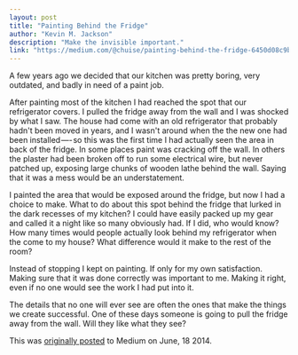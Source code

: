 ```yaml
---
layout: post
title: "Painting Behind the Fridge"
author: "Kevin M. Jackson"
description: "Make the invisible important."
link: "https://medium.com/@chuise/painting-behind-the-fridge-6450d08c9b93"
---
```

A few years ago we decided that our kitchen was pretty boring, very outdated, and badly in need of a paint job.

After painting most of the kitchen I had reached the spot that our refrigerator covers. I pulled the fridge away from the wall and I was shocked by what I saw. The house had come with an old refrigerator that probably hadn't been moved in years, and I wasn't around when the the new one had been installed —- so this was the first time I had actually seen the area in back of the fridge. In some places paint was cracking off the wall. In others the plaster had been broken off to run some electrical wire, but never patched up, exposing large chunks of wooden lathe behind the wall. Saying that it was a mess would be an understatement.

I painted the area that would be exposed around the fridge, but now I had a choice to make. What to do about this spot behind the fridge that lurked in the dark recesses of my kitchen? I could have easily packed up my gear and called it a night like so many obviously had. If I did, who would know? How many times would people actually look behind my refrigerator when the come to my house? What difference would it make to the rest of the room?

Instead of stopping I kept on painting. If only for my own satisfaction. Making sure that it was done correctly was important to me. Making it right, even if no one would see the work I had put into it.

The details that no one will ever see are often the ones that make the things we create successful. One of these days someone is going to pull the fridge away from the wall. Will they like what they see?

This was [originally posted]({{page.link}} "Read the original post on Medium.") to Medium on June, 18 2014.